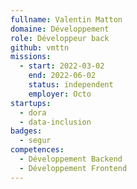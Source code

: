 ```yaml
---
fullname: Valentin Matton
domaine: Développement
role: Développeur back
github: vmttn
missions:
  - start: 2022-03-02
    end: 2022-06-02
    status: independent
    employer: Octo
startups:
  - dora
  - data-inclusion
badges:
  - segur
competences:
  - Développement Backend
  - Développement Frontend
---
```

